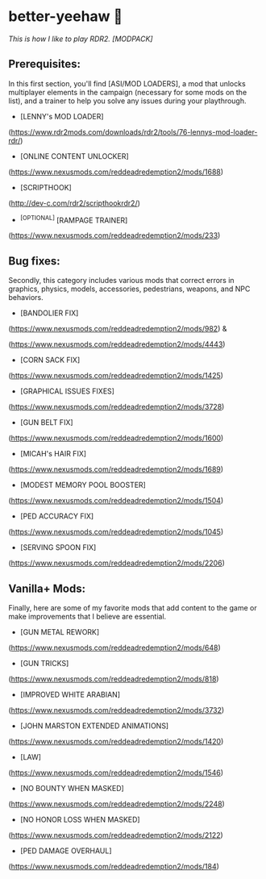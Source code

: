 # better-yeehaw :cowboy_hat_face:
*This is how I like to play RDR2. [MODPACK]*

## Prerequisites:‎
In this first section, you'll find [ASI/MOD LOADERS], a mod that unlocks multiplayer elements in the campaign (necessary for some mods on the list), and a trainer to help you solve any issues during your playthrough.

- [LENNY's MOD LOADER]

(https://www.rdr2mods.com/downloads/rdr2/tools/76-lennys-mod-loader-rdr/)

- [ONLINE CONTENT UNLOCKER]

(https://www.nexusmods.com/reddeadredemption2/mods/1688)

- [SCRIPTHOOK]

(http://dev-c.com/rdr2/scripthookrdr2/)

- <sup>[OPTIONAL]</sup> [RAMPAGE TRAINER]

(https://www.nexusmods.com/reddeadredemption2/mods/233)


## Bug fixes:
Secondly, this category includes various mods that correct errors in graphics, physics, models, accessories, pedestrians, weapons, and NPC behaviors.

- [BANDOLIER FIX]

(https://www.nexusmods.com/reddeadredemption2/mods/982) & 

(https://www.nexusmods.com/reddeadredemption2/mods/4443)

- [CORN SACK FIX]

(https://www.nexusmods.com/reddeadredemption2/mods/1425)

- [GRAPHICAL ISSUES FIXES]

(https://www.nexusmods.com/reddeadredemption2/mods/3728)

- [GUN BELT FIX]

(https://www.nexusmods.com/reddeadredemption2/mods/1600)

- [MICAH's HAIR FIX]

(https://www.nexusmods.com/reddeadredemption2/mods/1689)

- [MODEST MEMORY POOL BOOSTER]

(https://www.nexusmods.com/reddeadredemption2/mods/1504)

- [PED ACCURACY FIX]

(https://www.nexusmods.com/reddeadredemption2/mods/1045)

- [SERVING SPOON FIX]

(https://www.nexusmods.com/reddeadredemption2/mods/2206)

## Vanilla+ Mods:
Finally, here are some of my favorite mods that add content to the game or make improvements that I believe are essential.

- [GUN METAL REWORK]

(https://www.nexusmods.com/reddeadredemption2/mods/648)

- [GUN TRICKS]

(https://www.nexusmods.com/reddeadredemption2/mods/818)

- [IMPROVED WHITE ARABIAN]

(https://www.nexusmods.com/reddeadredemption2/mods/3732)

- [JOHN MARSTON EXTENDED ANIMATIONS]

(https://www.nexusmods.com/reddeadredemption2/mods/1420)

- [LAW]

(https://www.nexusmods.com/reddeadredemption2/mods/1546)
- [NO BOUNTY WHEN MASKED]

(https://www.nexusmods.com/reddeadredemption2/mods/2248)

- [NO HONOR LOSS WHEN MASKED]

(https://www.nexusmods.com/reddeadredemption2/mods/2122)

- [PED DAMAGE OVERHAUL]

(https://www.nexusmods.com/reddeadredemption2/mods/184)
